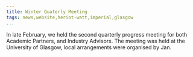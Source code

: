 ```yaml
---
title: Winter Quaterly Meeting
tags: news,website,heriot-watt,imperial,glasgow
...
```


In late February, we held the second quarterly progress meeting for both Academic Partners, and Industry Advisors. The meeting was held at the University of Glasgow, local arrangements were organised by Jan.

